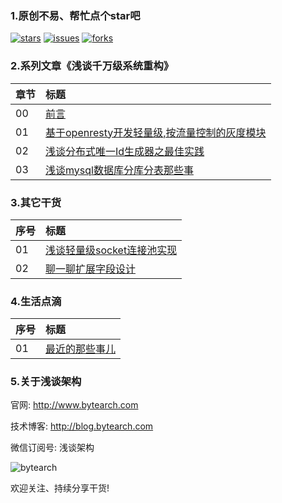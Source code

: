 ### 1.原创不易、帮忙点个star吧

[![stars](https://img.shields.io/github/stars/bytearch/blog)](https://github.com/bytearch/blog)  [![issues](https://img.shields.io/github/issues/bytearch/blog)](https://github.com/bytearch/blog/issues)  [![forks](https://img.shields.io/github/forks/bytearch/blog)](https://github.com/bytearch/blog)

### 2.系列文章《浅谈千万级系统重构》

| 章节 |  标题  |
|:----|:---|
|00 |  [前言](http://blog.bytearch.com/2020/05/05/restruct/) |
|01 |  [基于openresty开发轻量级,按流量控制的灰度模块](http://blog.bytearch.com/2020/05/10/openresty-proxy/) |
|02 |  [浅谈分布式唯一Id生成器之最佳实践](http://blog.bytearch.com/2020/05/12/sequenceid/) |
|03 |  [浅谈mysql数据库分库分表那些事](http://blog.bytearch.com/2020/05/17/mysql-shard/) |

### 3.其它干货

| 序号 |  标题  |
|:----|:---|
|01 |  [浅谈轻量级socket连接池实现](http://blog.bytearch.com/2020/04/20/socket-pool/) |
|02 |  [聊一聊扩展字段设计](http://blog.bytearch.com/2020/04/23/field-extension/) |

### 4.生活点滴
| 序号 |  标题  |
|:----|:---|
|01 |  [最近的那些事儿](hhttp://blog.bytearch.com/2020/05/20/bytearch-something/) |

### 5.关于浅谈架构

官网: http://www.bytearch.com

技术博客: http://blog.bytearch.com

微信订阅号: 浅谈架构

![bytearch](http://storage.bytearch.com/images/qrcode_demo_bytearch.jpg)

欢迎关注、持续分享干货!